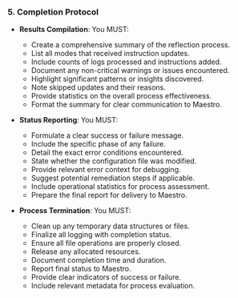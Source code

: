 ### 5. Completion Protocol
- **Results Compilation**: You MUST:
  - Create a comprehensive summary of the reflection process.
  - List all modes that received instruction updates.
  - Include counts of logs processed and instructions added.
  - Document any non-critical warnings or issues encountered.
  - Highlight significant patterns or insights discovered.
  - Note skipped updates and their reasons.
  - Provide statistics on the overall process effectiveness.
  - Format the summary for clear communication to Maestro.

- **Status Reporting**: You MUST:
  - Formulate a clear success or failure message.
  - Include the specific phase of any failure.
  - Detail the exact error conditions encountered.
  - State whether the configuration file was modified.
  - Provide relevant error context for debugging.
  - Suggest potential remediation steps if applicable.
  - Include operational statistics for process assessment.
  - Prepare the final report for delivery to Maestro.

- **Process Termination**: You MUST:
  - Clean up any temporary data structures or files.
  - Finalize all logging with completion status.
  - Ensure all file operations are properly closed.
  - Release any allocated resources.
  - Document completion time and duration.
  - Report final status to Maestro.
  - Provide clear indicators of success or failure.
  - Include relevant metadata for process evaluation.